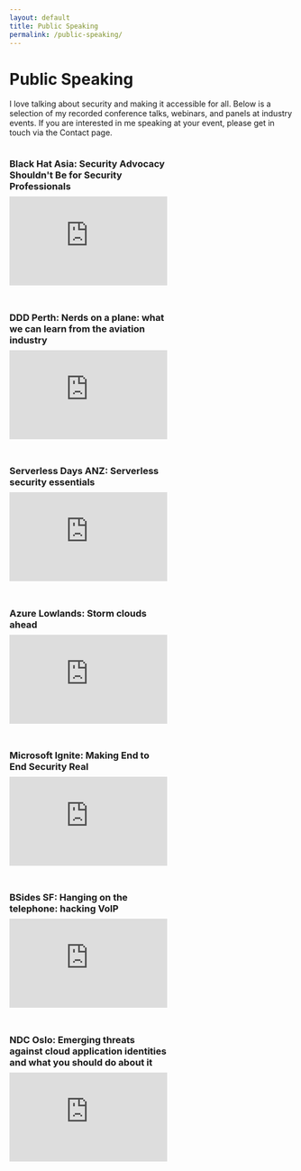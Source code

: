 ```yaml
---
layout: default
title: Public Speaking
permalink: /public-speaking/
---
```


# Public Speaking

I love talking about security and making it accessible for all. Below is a selection of my recorded conference talks, webinars, and panels at industry events. If you are interested in me speaking at your event, please get in touch via the Contact page.

<div style="display: flex; flex-wrap: wrap; gap: 24px; justify-content: flex-start; align-items: flex-start;">
  <div style="flex: 1 1 320px; min-width: 280px; max-width: 32%; box-sizing: border-box; display: flex; flex-direction: column; align-items: stretch; margin-bottom: 0;">
    <h3 style="margin-bottom: 8px;">Black Hat Asia: Security Advocacy Shouldn't Be for Security Professionals</h3>
    <iframe src="https://www.youtube.com/embed/7ZA2Vl_VlhE" frameborder="0" allowfullscreen style="width:100%; aspect-ratio:16/9; display:block; margin-bottom:0;"></iframe>
  </div>
  <div style="flex: 1 1 320px; min-width: 280px; max-width: 32%; box-sizing: border-box; display: flex; flex-direction: column; align-items: stretch; margin-bottom: 0;">
    <h3 style="margin-bottom: 8px;">DDD Perth: Nerds on a plane: what we can learn from the aviation industry</h3>
    <iframe src="https://www.youtube.com/embed/pmcbabgFEXY" frameborder="0" allowfullscreen style="width:100%; aspect-ratio:16/9; display:block; margin-bottom:0;"></iframe>
  </div>
  <div style="flex: 1 1 320px; min-width: 280px; max-width: 32%; box-sizing: border-box; display: flex; flex-direction: column; align-items: stretch; margin-bottom: 0;">
    <h3 style="margin-bottom: 8px;">Serverless Days ANZ: Serverless security essentials</h3>
    <iframe src="https://www.youtube.com/embed/Dr2Sx3fQ-8Y" frameborder="0" allowfullscreen style="width:100%; aspect-ratio:16/9; display:block; margin-bottom:0;"></iframe>
  </div>
  <div style="flex: 1 1 320px; min-width: 280px; max-width: 32%; box-sizing: border-box; display: flex; flex-direction: column; align-items: stretch; margin-bottom: 0;">
    <h3 style="margin-bottom: 8px;">Azure Lowlands: Storm clouds ahead</h3>
    <iframe src="https://www.youtube.com/embed/-4Pu0ELX3sk" frameborder="0" allowfullscreen style="width:100%; aspect-ratio:16/9; display:block; margin-bottom:0;"></iframe>
  </div>
  <div style="flex: 1 1 320px; min-width: 280px; max-width: 32%; box-sizing: border-box; display: flex; flex-direction: column; align-items: stretch; margin-bottom: 0;">
    <h3 style="margin-bottom: 8px;">Microsoft Ignite: Making End to End Security Real</h3>
    <iframe src="https://www.youtube.com/embed/VqiCrFhP-KY" frameborder="0" allowfullscreen style="width:100%; aspect-ratio:16/9; display:block; margin-bottom:0;"></iframe>
  </div>
  <div style="flex: 1 1 320px; min-width: 280px; max-width: 32%; box-sizing: border-box; display: flex; flex-direction: column; align-items: stretch; margin-bottom: 0;">
    <h3 style="margin-bottom: 8px;">BSides SF: Hanging on the telephone: hacking VoIP</h3>
    <iframe src="https://www.youtube.com/embed/dC4U3UVZsp8" frameborder="0" allowfullscreen style="width:100%; aspect-ratio:16/9; display:block; margin-bottom:0;"></iframe>
  </div>
  <div style="flex: 1 1 320px; min-width: 280px; max-width: 32%; box-sizing: border-box; display: flex; flex-direction: column; align-items: stretch; margin-bottom: 0;">
    <h3 style="margin-bottom: 8px;">NDC Oslo: Emerging threats against cloud application identities and what you should do about it</h3>
    <iframe src="https://www.youtube.com/embed/EPNjm9AcezA" frameborder="0" allowfullscreen style="width:100%; aspect-ratio:16/9; display:block; margin-bottom:0;"></iframe>
  </div>
</div>


